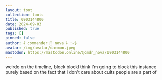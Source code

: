 ```yaml
---
layout: toot
collection: toots
title: 0903144800
date: 2024-09-03
published: true
tags: []
pinned: false
author: ⸸ commander ░ nova ⸸ :~$
avatar: /img/avatar/daemon.jpeg
mastodon: https://mastodon.online/@cmdr_nova/0903144800
---
```


weirdo on the timeline, block blockI think I'm going to block this instance purely based on the fact that I don't care about cults people are a part of
